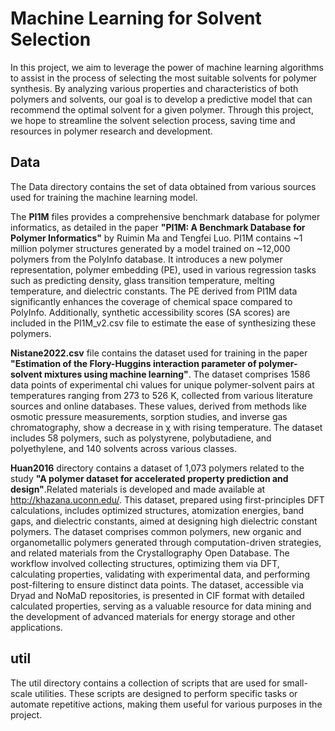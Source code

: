  # Machine Learning for Solvent Selection

 In this project, we aim to leverage the power of machine learning algorithms to assist in the process of selecting the most suitable solvents for polymer synthesis. By analyzing various properties and characteristics of both polymers and solvents, our goal is to develop a predictive model that can recommend the optimal solvent for a given polymer. Through this project, we hope to streamline the solvent selection process, saving time and resources in polymer research and development. 

## Data

The Data directory contains the set of data obtained from various sources used for training the machine learning model.

The **PI1M** files provides a comprehensive benchmark database for polymer informatics, as detailed in the paper **"PI1M: A Benchmark Database for Polymer Informatics"** by Ruimin Ma and Tengfei Luo. PI1M contains ~1 million polymer structures generated by a model trained on ~12,000 polymers from the PolyInfo database. It introduces a new polymer representation, polymer embedding (PE), used in various regression tasks such as predicting density, glass transition temperature, melting temperature, and dielectric constants. The PE derived from PI1M data significantly enhances the coverage of chemical space compared to PolyInfo. Additionally, synthetic accessibility scores (SA scores) are included in the PI1M_v2.csv file to estimate the ease of synthesizing these polymers.

**Nistane2022.csv** file contains the dataset used for training in the paper **"Estimation of the Flory-Huggins interaction parameter of polymer-solvent mixtures using machine learning"**. The dataset comprises 1586 data points of experimental chi values for unique polymer-solvent pairs at temperatures ranging from 273 to 526 K, collected from various literature sources and online databases. These values, derived from methods like osmotic pressure measurements, sorption studies, and inverse gas chromatography, show a decrease in 
χ with rising temperature. The dataset includes 58 polymers, such as polystyrene, polybutadiene, and polyethylene, and 140 solvents across various classes.

**Huan2016** directory contains a dataset of 1,073 polymers related to the study **"A polymer dataset for accelerated property prediction and design"**.Related materials is developed and made available at http://khazana.uconn.edu/. This dataset, prepared using first-principles DFT calculations, includes optimized structures, atomization energies, band gaps, and dielectric constants, aimed at designing high dielectric constant polymers. The dataset comprises common polymers, new organic and organometallic polymers generated through computation-driven strategies, and related materials from the Crystallography Open Database. The workflow involved collecting structures, optimizing them via DFT, calculating properties, validating with experimental data, and performing post-filtering to ensure distinct data points. The dataset, accessible via Dryad and NoMaD repositories, is presented in CIF format with detailed calculated properties, serving as a valuable resource for data mining and the development of advanced materials for energy storage and other applications.

## util

The util directory contains a collection of scripts that are used for small-scale utilities. These scripts are designed to perform specific tasks or automate repetitive actions, making them useful for various purposes in the project. 


